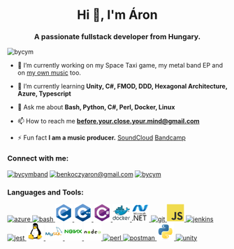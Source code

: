 <h1 align="center">Hi 👋, I'm Áron</h1>
<h3 align="center">A passionate fullstack developer from Hungary.</h3>

<p align="left"> <img src="https://komarev.com/ghpvc/?username=bycym&label=Profile%20views&color=0e75b6&style=flat" alt="bycym" /> </p>

- 🔭 I’m currently working on my Space Taxi game, my metal band EP and on [my own music](https://beforeyoucloseyourmind.bandcamp.com/) too.

- 🌱 I’m currently learning **Unity, C#, FMOD, DDD, Hexagonal Architecture, Azure, Typescript**

- 💬 Ask me about **Bash, Python, C#, Perl, Docker, Linux**

- 📫 How to reach me **before.your.close.your.mind@gmail.com**

- ⚡ Fun fact **I am a music producer.** [SoundCloud](https://soundcloud.com/beforeyoucloseyourmind) [Bandcamp](https://beforeyoucloseyourmind.bandcamp.com/)

<h3 align="left">Connect with me:</h3>
<p align="left">
<a href="https://twitter.com/bycymband" target="blank"><img align="center" src="https://cdn.jsdelivr.net/npm/simple-icons@3.0.1/icons/twitter.svg" alt="bycymband" height="30" width="40" /></a>
<a href="https://linkedin.com/in/benkoczyaron@gmail.com" target="blank"><img align="center" src="https://cdn.jsdelivr.net/npm/simple-icons@3.0.1/icons/linkedin.svg" alt="benkoczyaron@gmail.com" height="30" width="40" /></a>
<a href="https://instagram.com/before.you.close.your.mind" target="blank"><img align="center" src="https://cdn.jsdelivr.net/npm/simple-icons@3.0.1/icons/instagram.svg" alt="bycym" height="30" width="40" /></a>
</p>

<h3 align="left">Languages and Tools:</h3>
<p align="left"> <a href="https://azure.microsoft.com/en-in/" target="_blank"> <img src="https://www.vectorlogo.zone/logos/microsoft_azure/microsoft_azure-icon.svg" alt="azure" width="40" height="40"/> </a> <a href="https://www.gnu.org/software/bash/" target="_blank"> <img src="https://www.vectorlogo.zone/logos/gnu_bash/gnu_bash-icon.svg" alt="bash" width="40" height="40"/> </a> <a href="https://www.cprogramming.com/" target="_blank"> <img src="https://raw.githubusercontent.com/devicons/devicon/master/icons/c/c-original.svg" alt="c" width="40" height="40"/> </a> <a href="https://www.w3schools.com/cpp/" target="_blank"> <img src="https://raw.githubusercontent.com/devicons/devicon/master/icons/cplusplus/cplusplus-original.svg" alt="cplusplus" width="40" height="40"/> </a> <a href="https://www.w3schools.com/cs/" target="_blank"> <img src="https://raw.githubusercontent.com/devicons/devicon/master/icons/csharp/csharp-original.svg" alt="csharp" width="40" height="40"/> </a> <a href="https://www.docker.com/" target="_blank"> <img src="https://raw.githubusercontent.com/devicons/devicon/master/icons/docker/docker-original-wordmark.svg" alt="docker" width="40" height="40"/> </a> <a href="https://dotnet.microsoft.com/" target="_blank"> <img src="https://raw.githubusercontent.com/devicons/devicon/master/icons/dot-net/dot-net-original-wordmark.svg" alt="dotnet" width="40" height="40"/> </a> <a href="https://git-scm.com/" target="_blank"> <img src="https://www.vectorlogo.zone/logos/git-scm/git-scm-icon.svg" alt="git" width="40" height="40"/> </a> <a href="https://developer.mozilla.org/en-US/docs/Web/JavaScript" target="_blank"> <img src="https://raw.githubusercontent.com/devicons/devicon/master/icons/javascript/javascript-original.svg" alt="javascript" width="40" height="40"/> </a> <a href="https://www.jenkins.io" target="_blank"> <img src="https://www.vectorlogo.zone/logos/jenkins/jenkins-icon.svg" alt="jenkins" width="40" height="40"/> </a> <a href="https://jestjs.io" target="_blank"> <img src="https://www.vectorlogo.zone/logos/jestjsio/jestjsio-icon.svg" alt="jest" width="40" height="40"/> </a> <a href="https://www.linux.org/" target="_blank"> <img src="https://raw.githubusercontent.com/devicons/devicon/master/icons/linux/linux-original.svg" alt="linux" width="40" height="40"/> </a> <a href="https://www.mysql.com/" target="_blank"> <img src="https://raw.githubusercontent.com/devicons/devicon/master/icons/mysql/mysql-original-wordmark.svg" alt="mysql" width="40" height="40"/> </a> <a href="https://www.nginx.com" target="_blank"> <img src="https://raw.githubusercontent.com/devicons/devicon/master/icons/nginx/nginx-original.svg" alt="nginx" width="40" height="40"/> </a> <a href="https://nodejs.org" target="_blank"> <img src="https://raw.githubusercontent.com/devicons/devicon/master/icons/nodejs/nodejs-original-wordmark.svg" alt="nodejs" width="40" height="40"/> </a> <a href="https://www.perl.org/" target="_blank"> <img src="https://api.iconify.design/logos-perl.svg" alt="perl" width="40" height="40"/> </a> <a href="https://postman.com" target="_blank"> <img src="https://www.vectorlogo.zone/logos/getpostman/getpostman-icon.svg" alt="postman" width="40" height="40"/> </a> <a href="https://www.python.org" target="_blank"> <img src="https://raw.githubusercontent.com/devicons/devicon/master/icons/python/python-original.svg" alt="python" width="40" height="40"/> </a> <a href="https://unity.com/" target="_blank"> <img src="https://www.vectorlogo.zone/logos/unity3d/unity3d-icon.svg" alt="unity" width="40" height="40"/> </a> </p>
<!--
<p><img align="left" src="https://github-readme-stats.vercel.app/api/top-langs?username=bycym&show_icons=true&theme=synthwave&locale=en&layout=compact" alt="bycym" /></p>

<p>&nbsp;<img align="center" src="https://github-readme-stats.vercel.app/api?username=bycym&show_icons=true&theme=synthwave&locale=en" alt="bycym" /></p>
-->
